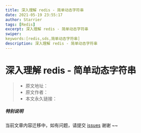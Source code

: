 ```yaml
---
title: 深入理解 redis - 简单动态字符串
date: 2021-05-19 23:55:17
author: Starrier
tags: [Redis]
excerpt: 深入理解 redis - 简单动态字符串
swiper:
keywords:[redis,sds,简单动态字符串]
description: 深入理解 redis - 简单动态字符串
---
```


# 深入理解 redis - 简单动态字符串

> * 原文地址：[]()
> * 原文作者：[]()
> * 本文永久链接：[]()

##### **特别说明**

当前文章内容迁移中，如有问题，请提交 [issues](https://github.com/Starrier/starrier.github.io/issues) 谢谢 ~~
